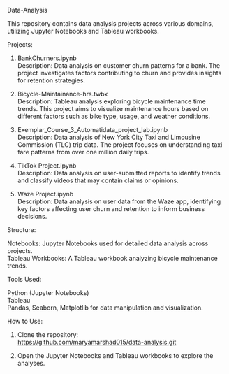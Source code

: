 
Data-Analysis

This repository contains data analysis projects across various domains, utilizing Jupyter Notebooks and Tableau workbooks.

Projects:

1. BankChurners.ipynb  
   Description: Data analysis on customer churn patterns for a bank. The project investigates factors contributing to churn and provides insights for retention strategies.

2. Bicycle-Maintainance-hrs.twbx  
   Description: Tableau analysis exploring bicycle maintenance time trends. This project aims to visualize maintenance hours based on different factors such as bike type, usage, and weather conditions.

3. Exemplar_Course_3_Automatidata_project_lab.ipynb  
   Description: Data analysis of New York City Taxi and Limousine Commission (TLC) trip data. The project focuses on understanding taxi fare patterns from over one million daily trips.

4. TikTok Project.ipynb  
   Description: Data analysis on user-submitted reports to identify trends and classify videos that may contain claims or opinions.

5. Waze Project.ipynb  
   Description: Data analysis on user data from the Waze app, identifying key factors affecting user churn and retention to inform business decisions.

Structure:

Notebooks: Jupyter Notebooks used for detailed data analysis across projects.  
Tableau Workbooks: A Tableau workbook analyzing bicycle maintenance trends.

Tools Used:

Python (Jupyter Notebooks)  
Tableau  
Pandas, Seaborn, Matplotlib for data manipulation and visualization.

How to Use:

1. Clone the repository:  
  https://github.com/maryamarshad015/data-analysis.git   

2. Open the Jupyter Notebooks and Tableau workbooks to explore the analyses.

